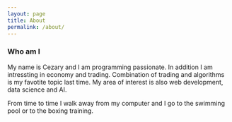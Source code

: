 ```yaml
---
layout: page
title: About
permalink: /about/
---
```


### **Who am I**

My name is Cezary and I am programming passionate. In addition I am intressting in economy and trading. Combination of trading and algorithms is my favotite topic last time. My area of interest is also web development, data science and AI.

From time to time I walk away from my computer and I go to the swimming pool or to the boxing training.
